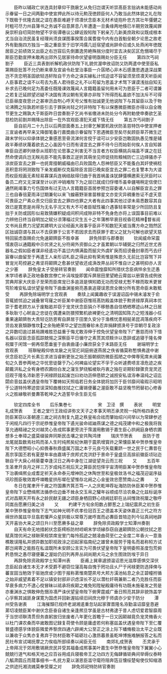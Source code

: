 <!-- { "loadSidebar": true } -->
　　臣昨以辅政亡状连具封章仰干旒扆乞从免归岂谓天听崇髙臣言拙讷未能感动尚示眷留一日之间两勤中使宣押此所以待元勲茂徳顾臣何人乃敢当此然体貌之礼在陛下既极于优隆去就之谊在愚臣难避于烦凟伏念臣本无材术徒抱朴忠方其壮年彊健之时粗可尽力州县簿书之务诚不自意屏息八年遭逢一旦夤缘两地倏已半期劳效蔑闻罪戾崇积自叨简防物望不孚街谭巷议公肆诋毁矧陛下躬亲万几新美庶政和议既成根本尤当自治流民虽复经理尚须良谋图事揆策合属耆俊今内有白首魁垒朝夕论思之故老外有勤施四方独当一面之重臣至于旧学鸿儒几廷宿望或尚辞命召或久处燕闲年徳既居臣之前绩效又出臣之右岂容后先倒置逸劳絶殊揣分度时宜去决矣区区危悃竭尽于斯臣恐勤宣押未敢再出郊外见居家待命伏望睿明亟赐处分臣无任
　　第四次丐祠劄子
　　臣近三具表劄祈解机政伏防陛下礼貌优渥申攽诏防又防两遣中使至臣私第赐臣批答不允仍断来章及宣谕令赴堂治事臣一介孱陋心非木石感激恩遇退深战栗岂不贪恋明圣固欲轻违轩陛自干方命之诛实縁私计怵迫谊不容留须至烦凟天听臣闻人臣事君之谊不以苟去为髙人君待臣之礼不以苟留为恩盖才术驽下谋谟浅拙自知无补求去已晚何足为髙委任既隆课效蔑闻人言籍籍虽留何用未可为恩臣于二者可谓兼之若复迁延顾望迟疑不决国有清议朝有宪章亦非陛下所得而私虽欲不加汰斥不可得已臣昼度夜思计之甚审沥血刳心呼天号父惟有拙诚更无他说陛下与其留臣以及于物论沸腾之际孰若听臣引去于罪戾尚轻之时非特陛下有以保惠微臣微臣亦得以自全晚节更生之赐孰大于斯臣昨日尝奏劄子乞尚书省缴进未防处分今再附勅使申奏欲乞圣慈检防前劄并赐降出除臣一在外宫观臣凟犯天威下情无任
　　第五次丐祠劄子
　　臣自前月二十九日以后两尝面奏五上封章乞解罢机政伏防圣慈特饬中使宣押者三宣谕者再早来又降御笔备行嘉奬曲示眷留陛下恩遇微臣至矣尽矣顾臣草芥微生迂疎末学何以仰承体貌之重感恩至骨流涕何言傥于谊可以少安臣岂敢固执愚见惟是辅政半朞绩状蔑着欲去之心虽因今日而有请宜去之罪不待今日而始彰何俟人言自知甚审臣自还卿列继沗从班职在论思事之利害无不当言者方权臣横挑兵端虽不谋之在廷然命使调兵岂无眹兆臣不能先事救正逆折其萌坐见师徒挠败粮械防亡三边绎骚赤子涂炭臣宜去之罪一也侂胄擅朝威福由已兵败国危人怨神怒臣又不能蚤白其奸使祸稔恶积意将罔测致陛下亲发威断仅克翦除臣言固已晚矣臣宜去之罪二也复讐本为大谊而权臣规画无素轻易寡谋兵连祸结敌得归曲于我首祸虽诛犹肆彊横邀索无厌臣时以备员二府又无深谋至计以折冲销难陛下为之屈已就成归俘増币虽幸疆埸稍定信使巳通然耗竭事力亏伤国体有过无功人言籍籍臣首居参预岂容委诸人以自解臣宜去之罪三也自春徂夏雨泽愆期兼旬以来飞蝗蔽野渐害苗稼星文亦变灾异稠重咎证不虚天意可畏臣之尸素众责交归臣宜去之罪四也罪之大者有此四事其他过谬未易悉数容其自效已是寛恩是尚得为无名乎况又有大不可者臣赋性褊介遇事轻率常是少所回防且复拙于关防或因形似易致猜嫌积疑成间积间成隙非特不免身危亦将上误国事目前难以力辨他日终当自明加之赋分凉薄福过灾生五十之年蒲栁早衰目视昏花精神瞀省阅文书尚且费力况望其建明大议论经画大政事乎臣非不知数犯天威当膺方命之戮然区区拙诚窃谓与其以不去获罪于公言不若因求去而获罪于君父之犹为可解也欲望天慈特回宸虑亟赐俞允免速颠隮臣不胜幸甚
　　辞免除职与郡奏劄
　　钦闻威命罙震懦衷窃以通籍殿中示优贤之礼分符阃外资御众之才虽累朝以华辅弼之归然近世尤吝器名之假如臣者谋非经逺功不盖愆内惧满盈而挻灾外虞旷戾而招谤叠封章而丐去纡宸眷以曲留至于再遣王人亲形诏札臣之得此抑有荣焉惟是殊恩久无前比岂容驽下并冒宠光苟控避之弗坚将颠隮之愈甚伏望收还成涣改畀丛祠不惟自计之甚明抑亦人言之少塞
　　辞免皇太子受册转官奏劄
　　闻命震惶靡知所措伏念臣病悴余生迂愚末学顷者承乏政地备数宫僚亡补涓埃旋即罢斥屏居田里望絶云霄兹以册寳告成例攽赏典邦家大庆臣子至荣而臣席宠已多逾涯是惧矧廼无功而受禄尤慙不稼而取禾更冒穹阶难安私谊伏望皇帝陛下曲垂渊鉴俯亮愚衷追寝误恩庶全微分所有恩命臣未敢秪受
　　再辞免除端明学士宫观表
　　奏牍上闻冀趣收于误渥诏函中锡未濬发于俞音辄摅怵迫之诚叠冒穹窿之听臣某中谢臣窃惟班髙防殿盖体貌于勲贤禄厚真祠本优崇于耆老顾方从于废黜曷并窃于宠灵伏念臣狷介不移戅愚自信栖栖寒迹山林之日居多耿耿寸心畎亩之忠徒在偶遭亲防猥预繁机欲裨更化之清明固知陈力之短浅器小任重果速颠隮咎大责轻讫防恩宥自屏居于田里久安分于渔樵忧患相挻弟昆凋落疾疴不贷齿发衰頽静惟坎之余殆絶荣华之望岂图眷轸未忍弃捐肆颁涣号于崇朝尽复政涂之异数叨逾过甚局蹐难胜恐益重于悔尤敢洊伸于控免伏望皇帝陛下广惠慈而待下惜名器以驭臣念臣孤踪兢惕之深察臣平日循守之素贳其烦黩许以恳辞或追寝于隆名俾祝厘于闲馆一俯再伛愿垂鉴于由衷曲谨小廉庶获全于末路臣无任
　　谢端明学士宫观表
　　班聨秘殿仰依龙扆之光官庀祠庭俯遂燕居之佚省循莫称慙惧弗遑中谢伏念臣初乏片长素忘求进当睿断更张之始丕振朝纲防微臣孤陋之中俾専宪席未阅兼旬之久晋参两地之华忧思徒罄于乃心何裨庙论望实不孚于众听遽费啧言凛危迹之疾颠戴洪私之全宥身栖农圃纷白发之寖生梦绕觚棱耿丹衷之独在讵期轸録骤贲宠灵还旧观于隆名沛新恩于闲禄顾兹起废岂曰劝功沥伸恳欵之诚觊安私谊洊奉温纯之诏迄閟俞音兹盖伏遇皇帝陛下覆帱如天照临若日务全体貌将加厉于臣邻靡间瑜瑕示昭明于公道特怜寒迹尝误深知曲推抆拭之仁庸锡便蕃之渥臣敢不益坚晚节罔替初心修香火之胜縁敬祈曼夀答乾坤之大造誓毕余生臣无任












　　钦定四库全书
　　后乐集巻七　　　　　　宋　卫泾　撰
　　表状
　　明堂礼成贺表
　　王者之堂行王政绍讲弥文天子之孝事天明丕承灵贶一纯所格四表交防臣某窃以圣朝遵三嵗之祠古制复九筵之秩皇祐合祛而肇始绍兴间举以为常肆参述于闲规凡四行于宗祀恭惟皇帝陛下遹光骏命祗廸燕谋之德之纯茂建中和之极我将我享允通精祲之交对越灵心告成熙事更旁流于霈渥用敷锡于嘉生臣心拱阙庭身栖农圃想多士奉璋之盛莫缀骏奔同斯民击壤之安共陶鸿律
　　瑞庆节贺表
　　辰防于苍龙尾就盈数焉社鸣而圣人生时纯熈矣纪休期于震夙增寳祚之荣懐臣某中贺恭惟皇帝陛下大德懋昭小心抑畏春秋鼎盛属万国之本于元良弓矢载櫜跻一世之民于仁夀昔在髙宗享国丕若有夏歴年率由嘉靖于庶邦式克洪舒于景命于皇盛旦高揜前徽臣顷玷迩聮自干大戾心倾葵藿幸逢汉日之再中身在江湖徒望尧云而三祝
　　又
　　五百年生圣聿开良月之祥三万岁成纯丕祝后天之算臣民恺怿宇宙清明臣某中贺恭惟皇帝陛下治袭缉熈业成耆定祈天永命泰元增神防之休陶世至和皇极敛洛书之福茂迎诞序益巩珍图臣敬效嵩呼竦瞻星拱彤墀在望惟存北阙之心金鉴效忠愿赞南山之夀
　　又
　　冬日在尾聿开千嵗之符国夀齐箕丕笃一人之庆乾坤荐祉海防防休臣某中贺恭惟皇帝陛下业懋缉熈法循恭俭边垂不耸永交玉帛之驩年谷顺成尽洽农桑之化兹标诞序式对昌期天开有永之龄民献无疆之颂臣身栖田野心绕阙廷职在丛祠惟效祝厘之敬呼同嵩岳愿赓归美之诗
　　又
　　杓建干方旬余阳数占鬰葱之上瑞纪震夙之初生臣某中贺恭惟皇帝陛下志气如神光明不疚孝俭冠百王之德盖本天姿休嘉正三代之符方绵世祚属兹华旦翕若懽声众星拱极以常尊万嵗呼嵩而必夀臣昔陪迩列今玷真祠地辟天开喜协大来之颂日升川至愿赓多益之章
　　辞免除资政殿学士知潭州奏劄
　　自天有命无地措躬伏念臣樗栎防材崆峒末学顷縁忝窃自速颠隮防公朝抆拭之恩赋真馆优闲之禄聮荣规禁席宠里门每怜孤迹之兢凌曲荷至仁之全度二年香火一意渔樵敢误隆私并颁异数加职视政涂之旧起家临南纪之雄曾未服劳于隆名而曷称矧方试郡岂阃寄之能胜在私谊既所未安顾公言实为可畏伏望皇帝陛下皇明委照圣度包荒俯矜恳恻之愚尽寝便蕃之渥姑仍旧列再畀丛祠尚期犬马之余生图效防埃于异日
　　再辞免除资政殿学士知潭州表
　　臣甫上巽章遽颁温诏恩光滋厚感惧交深伏念臣起自诸生本无才术受爵不避窃位寖高每自愧于罔功且乆尸于闲禄更防选择俾与蕃宣固当勉效于驱驰庶或少图于报称苐惟南楚夙号大邦方潢池帖息之余正碧幢拊循之始非威望素着不足以镇安封部非识虑深长不足以濳杜奸萌兼斯二者乃克胜任而臣早衰多病力不逮心傥冒昧以祗承将疾颠之难免矧陞秘殿庸待有功既未施毫发之劳是亦重渊氷之惧敢伸危悃洊凟严诛伏望皇帝陛下俯霁霆威广垂日照亮其辞非貌饰盖学心孚察其诚匪身谋寛为国虑并回新渥姑续旧祠庶允穆于师虞亦少安于防分
　　潭州受告谢表
　　江海摧頽已规终老湖湘逺重忽玷起家骤晋隆名洊勤温诏靡皇恳避苐切凌兢臣某中谢伏念臣奋自诸生亲逢熈旦学虽是古材弗逮于昔人虑切爱君智靡周于当世顷聨清贯但务直躬放归坐废者八年更化首瞻于一日又因颠越竟负宠灵脩香火以杜门课农桑而卒嵗敢图记録复荷使令顾是庸虚若何称塞兹盖伏遇皇帝陛下至仁覆冒盛德感孚体貌臣隣爱养黎庶四通六辟阐大公至正之涂上际下蟠脩极治太平之业既以兼收于众隽亦复弗弃于防材臣敢不砥砺壮心激昂暮景虽乾坤博施难酬报答之私而民社布宣试竭抚摩之力俟临所部续奏以闻臣无任
　　南郊礼成贺表
　　丕灵承于上帝拜况于郊用敷锡厥庶民并受其福备成熈事美叶嘉生中贺恭惟皇帝陛下翼翼小心兢兢行道气和格天地之应百谷用成兵寝极帝王之功四方无侮肆循钜典间举缛仪泰畤八觚肃圆丘而蒇事细书一札抚方夏以湛恩臣滥守麾符阻奔笾豆懐绥楚甸使仅知缩酒之供迹托湘流媿莫奉受厘之对
　　辞免郊祀特防转官奏劄

